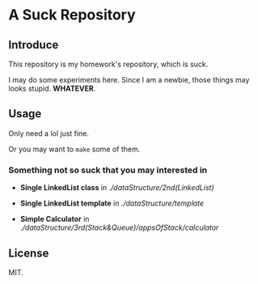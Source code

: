<!--
 * @Author       : Daniel_Elendeer
 * @Date         : 2020-10-01 14:29:25
 * @LastEditors  : Daniel_Elendeer
 * @LastEditTime : 2020-10-02 20:35:53
 * @Description  :
-->

# A Suck Repository

## Introduce

This repository is my homework's repository, which is suck.

I may do some experiments here. Since I am a newbie, those things may looks stupid. **WHATEVER**.

## Usage

Only need a lol just fine.

Or you may want to `make` some of them.

### Something not so suck that you may interested in

- **Single LinkedList class** in *./dataStructure/2nd(LinkedList)*

- **Single LinkedList template** in *./dataStructure/template*

- **Simple Calculator** in *./dataStructure/3rd(Stack&Queue)/appsOfStack/calculator*

## License

MIT.
